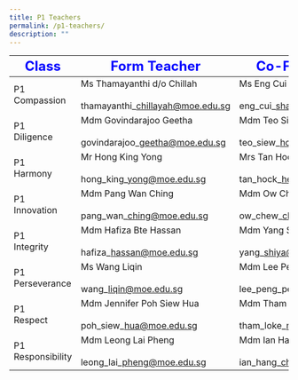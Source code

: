 ```yaml
---
title: P1 Teachers
permalink: /p1-teachers/
description: ""
---
```

|<strong style="color: blue; font-size: 24px;">Class</strong>|<strong style="color: blue; font-size: 24px;">Form Teacher</strong>|<strong style="color: blue; font-size: 24px;">Co-Form Teacher</strong>|  
|--------------|-----------------|---------------------------------|  
| P1 Compassion     | Ms Thamayanthi d/o Chillah<br><br>thamayanthi\_chillayah@moe.edu.sg | Ms Eng Cui Shan<br><br>eng\_cui\_shan@moe.edu.sg               |  
| P1 <br>Diligence      | Mdm Govindarajoo Geetha<br><br>govindarajoo\_geetha@moe.edu.sg<br>  | Mdm Teo Siew Hong <br><br>teo\_siew\_hong@moe.edu.sg<br>                    |  
| P1 <br>Harmony        | Mr Hong King Yong<br><br>hong\_king\_yong@moe.edu.sg                 | Mrs Tan Hock Heng@Yee Min<br><br>tan\_hock\_heng@moe.edu.sg       |  
| P1 <br>Innovation     | Mdm Pang Wan Ching<br><br>pang\_wan\_ching@moe.edu.sg                | Mdm Ow Chew Cheng<br><br>ow\_chew\_cheng@moe.edu.sg               |  
| P1 <br>Integrity      | Mdm Hafiza Bte Hassan<br><br>hafiza\_hassan@moe.edu.sg              | Mdm Yang Shiya<br><br>yang\_shiya@moe.edu.sg                     |  
| P1 Perseverance   | Ms Wang Liqin<br><br>wang\_liqin@moe.edu.sg                         | Mdm Lee Peng Peng Jessie<br><br>lee\_peng\_peng\_jessie@moe.edu.sg |  
| P1 <br>Respect        | Mdm Jennifer Poh Siew Hua<br><br>poh\_siew\_hua@moe.edu.sg           | Mdm Tham Loke Mun<br><br>tham\_loke\_mun@moe.edu.sg               |  
| P1 Responsibility | Mdm Leong Lai Pheng<br><br>leong\_lai\_pheng@moe.edu.sg              | Mdm Ian Hang Cheng<br><br>ian\_hang\_cheng@moe.edu.sg             |